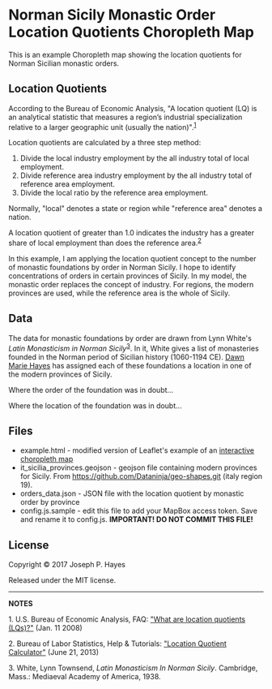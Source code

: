 # Norman Sicily Monastic Order Location Quotients Choropleth Map

This is an example Choropleth map showing the location quotients for Norman
Sicilian monastic orders.

## Location Quotients

According to the Bureau of Economic Analysis, "A location quotient (LQ) is an
analytical statistic that measures a region’s industrial specialization
relative to a larger geographic unit (usually the nation)".<sup>[1](#footnote1)</sup>

Location quotients are calculated by a three step method:
1. Divide the local industry employment by the all industry total of local
employment.
1. Divide reference area industry employment by the all industry total of
reference area employment.
1. Divide the local ratio by the reference area employment.

Normally, "local" denotes a state or region while "reference area" denotes a
nation.

A location quotient of greater than 1.0 indicates the industry has a greater
share of local employment than does the reference area.<sup>[2](#footnote2)</sup>

In this example, I am applying the location quotient concept to the number of
monastic foundations by order in Norman Sicily. I hope to identify
concentrations of orders in certain provinces of Sicily. In my model, the
monastic order replaces the concept of industry. For regions, the modern
provinces are used, while the reference area is the whole of Sicily.

## Data

The data for monastic foundations by order are drawn from Lynn White's *Latin
Monasticism in Norman Sicily*<sup>[3](#footnote3)</sup>. In it, White gives a list of monasteries founded
in the Norman period of Sicilian history (1060-1194 CE).
[Dawn Marie Hayes](http://www.thehayesweb.org/dhayes/) has assigned each of
these foundations a location in one of the modern provinces of Sicily.

Where the order of the foundation was in doubt...

Where the location of the foundation was in doubt...

## Files

* example.html - modified version of Leaflet's example of an
[interactive choropleth map](http://leafletjs.com/examples/choropleth/example.html)
* it_sicilia_provinces.geojson - geojson file containing modern provinces for
Sicily. From https://github.com/Dataninja/geo-shapes.git (italy region 19).
* orders_data.json - JSON file with the location quotient by monastic order by
province
* config.js.sample - edit this file to add your MapBox access token. Save and
rename it to config.js. **IMPORTANT! DO NOT COMMIT THIS FILE!**

## License

Copyright © 2017 Joseph P. Hayes

Released under the MIT license.

***

**NOTES**

<a name="footnote1">1.</a> U.S. Bureau of Economic Analysis, FAQ:
["What are location quotients (LQs)?"](https://www.bea.gov/faq/index.cfm?faq_id=478) (Jan. 11 2008)

<a name="footnote2">2.</a> Bureau of Labor Statistics, Help & Tutorials:
["Location Quotient Calculator"](https://www.bls.gov/help/def/lq.htm) (June 21, 2013)

<a name="footnote3">3.</a> White, Lynn Townsend, *Latin Monasticism In Norman
Sicily*. Cambridge, Mass.: Mediaeval Academy of America, 1938.
